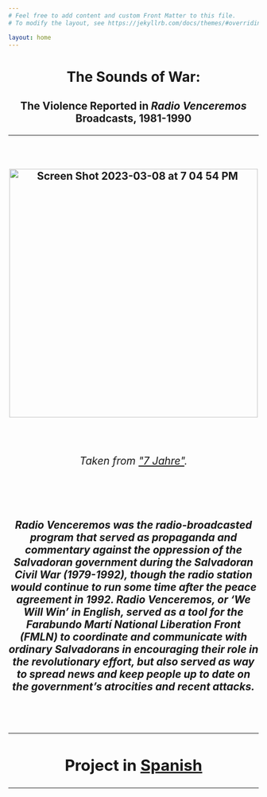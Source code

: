 ```yaml
---
# Feel free to add content and custom Front Matter to this file.
# To modify the layout, see https://jekyllrb.com/docs/themes/#overriding-theme-defaults

layout: home
---
```

<h1><center>The Sounds of War:</center>
<h2><center>The Violence Reported in <i>Radio Venceremos</i> Broadcasts, 1981-1990
<hr>
<left>
<br>
<p style="text-align:center;"><img width="500" height="500" alt="Screen Shot 2023-03-08 at 7 04 54 PM" src="https://user-images.githubusercontent.com/122332459/223888582-3a690e68-f792-4565-a13e-0c5227e43822.png"></p>
<br>
<h6>Taken from <a href="https://ladi.lib.utexas.edu/en/MUPI/bf3b580f-a8e5-4dcb-9204-24934d3820b2">"7 Jahre"</a>.</h6>
<br>
<p style="text-align:left"><h5><left><i>Radio Venceremos</i> was the radio-broadcasted program that served as propaganda and commentary against the oppression of the Salvadoran government during the Salvadoran Civil War (1979-1992), though the radio station would continue to run some time after the peace agreement in 1992. <i>Radio Venceremos</i>, or ‘We Will Win’ in English, served as a tool for the Farabundo Martí National Liberation Front (FMLN) to coordinate and communicate with ordinary Salvadorans in encouraging their role in the revolutionary effort, but also served as way to spread news and keep people up to date on the government’s atrocities and recent attacks.</left></h5></p>
<br>
<hr>
<h2>Project in <a href="https://lgsump.github.io/radio-venceremos-espanol/">Spanish</a></h2>
<hr>
</left>
